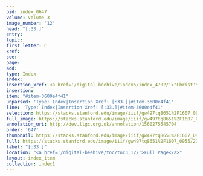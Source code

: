 ```yaml
---
pid: index_0647
volume: Volume 3
image_number: '12'
head: "[:33.]"
entry: 
topic: 
first_letter: C
xref: 
see: 
page: 
add: 
type: Index
index: 
insertion_xref: <a href='/digital-beehive/index5/index_4702/'>"Christ's absence"</a>
insertion: 
item: "#item-3600e4f41"
unparsed: 'Type: Index|Insertion Xref: [:33.]|#item-3600e4f41'
line: 'Type: Index|Insertion Xref: [:33.]|#item-3600e4f41'
selection: https://stacks.stanford.edu/image/iiif/gw497tq8651%2F1607_0955/2369,3576,169,150/full/0/default.jpg
full_image: https://stacks.stanford.edu/image/iiif/gw497tq8651%2F1607_0955/full/full/0/default.jpg
annotation_uri: http://dev.llgc.org.uk/annotation/1560275645704
order: '647'
thumbnail: https://stacks.stanford.edu/image/iiif/gw497tq8651%2F1607_0955/2369,3576,169,150/150,/0/default.jpg
full: https://stacks.stanford.edu/image/iiif/gw497tq8651%2F1607_0955/2369,3576,169,150/full/0/default.jpg
label: "[:33.]"
location: "<a href='/digital-beehive/toc/toc3_12/'>Full Page</a>"
layout: index_item
collection: index1
---
```

